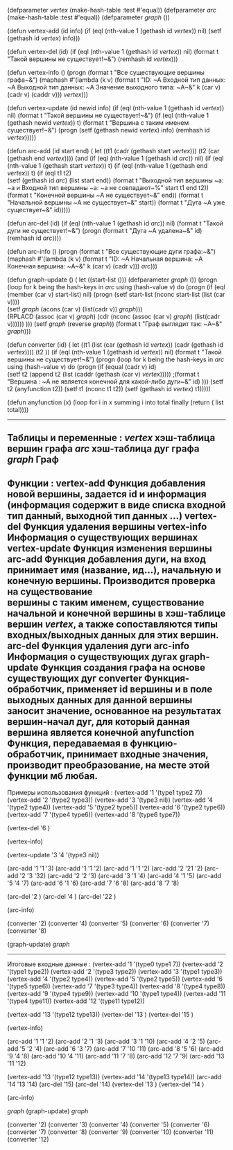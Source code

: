 (defparameter *vertex* (make-hash-table :test #'equal))
(defparameter *arc* (make-hash-table :test #'equal))
(defparameter *graph* ())

(defun vertex-add (id info)
    (if (eql (nth-value 1 (gethash id *vertex*)) nil)
	(setf (gethash id *vertex*) info)))


(defun vertex-del (id)
  (if (eql (nth-value 1 (gethash id *vertex*)) nil)
      (format t "Такой вершины не существует!~&")
      	(remhash id *vertex*)))


(defun vertex-info ()
  (progn
    (format t "Все существующие вершины графа~&")
    (maphash #'(lambda (k v) (format t "ID: ~A Входной тип данных: ~A Выходной тип данных: ~A Значение выходного типа: ~A~&" k (car v) (cadr v) (caddr v))) *vertex*)))


(defun vertex-update (id newid info)
  (if (eql (nth-value 1 (gethash id *vertex*)) nil)
      (format t "Такой вершины не существует!~&")
	(if (eql (nth-value 1 (gethash newid *vertex*)) t)
     	 (format t "Вершина с таким именем существует!~&")
	 	(progn
      			(setf (gethash newid *vertex*) info)
        		(remhash id *vertex*)))))

(defun arc-add (id start end)
  ( let ((t1 (cadr (gethash start *vertex*))) (t2 (car (gethash end *vertex*))))
    (and
      (if (eql (nth-value 1 (gethash id *arc*)) nil)
       (if (eql (nth-value 1 (gethash start *vertex*)) t)
        (if (eql (nth-value 1 (gethash end *vertex*)) t)
         (if (eql t1 t2)	 			
	  (setf (gethash id *arc*) (list start end))
         (format t "Выходной тип  вершины ~a: ~a и Входной тип вершины ~a: ~a не совпадают~%" start t1 end t2))  
        (format t "Конечной вершины ~A не существует~&" end))
       (format t "Начальной вершины ~A не существует~&" start))
      (format t "Дуга ~A уже существует~&" id)))))

(defun arc-del (id)
  (if (eql (nth-value 1 (gethash id *arc*)) nil)
      (format t "Такой дуги не существует!~&")
	 (progn
		(format t "Дуга ~A удалена~&" id)
      		(remhash id *arc*))))

(defun arc-info ()
  (progn
    (format t "Все существующие дуги графа:~&")
    (maphash #'(lambda (k v) (format t "ID: ~A Начальная вершина: ~A Конечная вершина: ~A~&" k (car v) (cadr v))) *arc*)))


(defun graph-update ()
( let ((start-list ()))
(defparameter *graph* ())
  (progn    
    (loop for k being the hash-keys in *arc* using (hash-value v)
       do (progn
		(if (eql (member (car v) start-list) nil)
		(progn
			(setf start-list (nconc start-list (list (car v))))			
                	(setf *graph* (acons (car v) (list(cadr v)) *graph*)))				
	        (RPLACD (assoc (car v) *graph*) (cdr (nconc (assoc (car v) *graph*) (list(cadr v)))))) )))
  (setf *graph* (reverse *graph*))
  (format t "Граф выглядит так: ~A~&" *graph*)))

(defun converter (id)
( let ((t1 (list (car (gethash id *vertex*)) (cadr (gethash id *vertex*)))) (t2 )) 
    (if (eql (nth-value 1 (gethash id *vertex*)) nil) (format t "Такой вершины не существует!~&")
	(progn 
		(loop for k being the hash-keys in *arc* using (hash-value v)
       			do (progn 
				(if (equal (cadr v) id)					
					(setf t2  (append t2  (list (caddr (gethash (car v) *vertex*)))))
				;(format t "Вершина : ~A не является конечной для какой-либо дуги~&" id)
				)))
		(setf t2 (anyfunction t2))
		(setf t1 (nconc t1 t2))
		(setf (gethash id *vertex*) t1)))))

(defun anyfunction (x) (loop for i in x   summing i into total
 finally (return  ( list total))))

----------------------------------------
Таблицы и переменные :
*vertex* хэш-таблица вершин графа
*arc* хэш-таблица дуг графа
*graph* Граф
----------------------------------------
Функции : 
vertex-add  Функция добавления новой вершины, задается id и информация (информация содержит в виде списка входной тип данный, выходной тип данных ...) 
vertex-del  Функция удаления вершины
vertex-info Информация о существующих вершинах
vertex-update Функция изменения вершины
arc-add  Функция добавления дуги, на вход принимает имя (название, ид...), начальную и конечную вершины. Производится проверка на существование \
вершины с таким именем, существование начальной и конечной вершины в хэш-таблице вершин *vertex*, а также сопоставляются типы входных/выходных данных для этих вершин.
arc-del  Функция удаления дуги
arc-info Информация о существующих дугах
graph-update Функция создания графа на основе существующих дуг
converter Функция-обработчик, применяет id вершины и в поле выходных данных для данной вершины заносит значение, основанное на результатах вершин-начал дуг, для который данная вершина является конечной
anyfunction Функция, передаваемая в функцию-обработчик, принимает входные значения, производит преобразование, на месте этой функции мб любая.
---------------------------------------
Примеры использования функций :
(vertex-add '1 '(type1 type2 7))
(vertex-add '2 '(type2 type3))
(vertex-add '3 '(type3 nil))
(vertex-add '4 '(type2 type4))
(vertex-add '5 '(type2 type5))
(vertex-add '6 '(type2 type6))
(vertex-add '7 '(type4 type6))
(vertex-add '8 '(type6 type7))

(vertex-del '6 )

(vertex-info)

(vertex-update '3 '4 '(type3 nil))

(arc-add '1 '1 '3)
(arc-add '1 '1 '2)
(arc-add '1 '1 '2)
(arc-add '2 '21 '2)
(arc-add '2 '3 '32)
(arc-add '2 '2 '3)
(arc-add '3 '1 '4)
(arc-add '4 '1 '5)
(arc-add '5 '4 '7)
(arc-add '6 '1 '6)
(arc-add '7 '6 '8)
(arc-add '8 '7 '8)

(arc-del '2 )
(arc-del '4 )
(arc-del '22 )

(arc-info)

(converter '2)
(converter '4)
(converter '5)
(converter '6)
(converter '7)
(converter '8)

(graph-update)
*graph*

----------------------------------------
Итоговые входные данные :
(vertex-add '1 '(type0 type1 7))
(vertex-add '2 '(type1 type2))
(vertex-add '2 '(type3 type2))
(vertex-add '3 '(type1 type3))
(vertex-add '4 '(type2 type4))
(vertex-add '5 '(type2 type5))
(vertex-add '6 '(type5 type6))
(vertex-add '7 '(type3 type4))
(vertex-add '8 '(type4 type8))
(vertex-add '9 '(type4 type9))
(vertex-add '10 '(type1 type4))
(vertex-add '11 '(type4 type11))
(vertex-add '12 '(type11 type12))

(vertex-add '13 '(type12 type13))
(vertex-del '13 )
(vertex-del '15 )

(vertex-info)

(arc-add '1 '1 '2)
(arc-add '2 '1 '3)
(arc-add '3 '1 '10)
(arc-add '4 '2 '5)
(arc-add '5 '2 '4)
(arc-add '6 '3 '7)
(arc-add '7 '10 '11)
(arc-add '8 '5 '6)
(arc-add '9 '4 '8)
(arc-add '10 '4 '11)
(arc-add '11 '7 '8)
(arc-add '12 '7 '9)
(arc-add '13 '11 '12)

(vertex-add '13 '(type12 type13))
(vertex-add '14 '(type13 type14))
(arc-add '14 '13 '14)
(arc-del '15)
(arc-del '14)
(vertex-del '13 )
(vertex-del '14 )

(arc-info)

*graph*
(graph-update)
*graph*

(converter '2)
(converter '3)
(converter '4)
(converter '5)
(converter '6)
(converter '7)
(converter '8)
(converter '9)
(converter '10)
(converter '11)
(converter '12)
